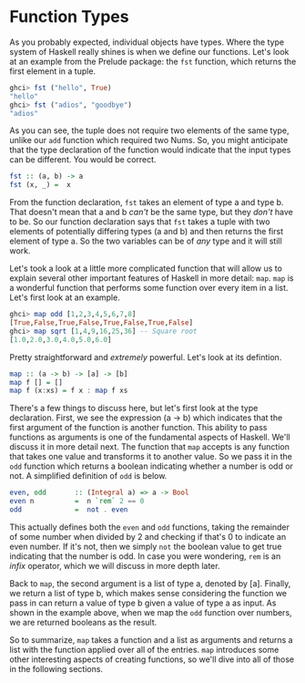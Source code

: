 # Function Types

As you probably expected, individual objects have types. Where the type system of Haskell really shines is when we define our functions. Let's look at an example from the Prelude package: the `fst` function, which returns the first element in a tuple.

```haskell
ghci> fst ("hello", True)
"hello"
ghci> fst ("adios", "goodbye")
"adios"
```

As you can see, the tuple does not require two elements of the same type, unlike our `add` function which required two Nums. So, you might anticipate that the type declaration of the function would indicate that the input types can be different. You would be correct.

```haskell
fst :: (a, b) -> a
fst (x, _) =  x
```

From the function declaration, `fst` takes an element of type a and type b. That doesn't mean that a and b *can't* be the same type, but they *don't* have to be. So our function declaration says that `fst` takes a tuple with two elements of potentially differing types (a and b) and then returns the first element of type a. So the two variables can be of *any* type and it will still work.

Let's took a look at a little more complicated function that will allow us to explain several other important features of Haskell in more detail: `map`. `map` is a wonderful function that performs some function over every item in a list. Let's first look at an example.

```haskell
ghci> map odd [1,2,3,4,5,6,7,8]
[True,False,True,False,True,False,True,False]
ghci> map sqrt [1,4,9,16,25,36] -- Square root
[1.0,2.0,3.0,4.0,5.0,6.0]
```

Pretty straightforward and *extremely* powerful. Let's look at its defintion.

```haskell
map :: (a -> b) -> [a] -> [b]
map f [] = []
map f (x:xs) = f x : map f xs
```

There's a few things to discuss here, but let's first look at the type declaration. First, we see the expression (a -> b) which indicates that the first argument of the function is another function. This ability to pass functions as arguments is one of the fundamental aspects of Haskell. We'll discuss it in more detail next. The function that `map` accepts is any function that takes one value and transforms it to another value. So we pass it in the `odd` function which returns a boolean indicating whether a number is odd or not. A simplified definition of `odd` is below.

```haskell
even, odd       :: (Integral a) => a -> Bool
even n          =  n `rem` 2 == 0
odd             =  not . even
```
This actually defines both the `even` and `odd` functions, taking the remainder of some number when divided by 2 and checking if that's 0 to indicate an even number. If it's not, then we simply `not` the boolean value to get true indicating that the number is odd. In case you were wondering, `rem` is an *infix* operator, which we will discuss in more depth later.

Back to `map`, the second argument is a list of type a, denoted by [a]. Finally, we return a list of type b, which makes sense considering the function we pass in can return a value of type b given a value of type a as input. As shown in the example above, when we map the `odd` function over numbers, we are returned booleans as the result.

So to summarize, `map` takes a function and a list as arguments and returns a list with the function applied over all of the entries. `map` introduces some other interesting aspects of creating functions, so we'll dive into all of those in the following sections. 
